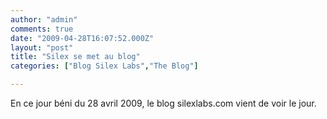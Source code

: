 ```yaml
---
author: "admin"
comments: true
date: "2009-04-28T16:07:52.000Z"
layout: "post"
title: "Silex se met au blog"
categories: ["Blog Silex Labs","The Blog"]

---
```

En ce jour béni du 28 avril 2009, le blog silexlabs.com vient de voir le jour.



